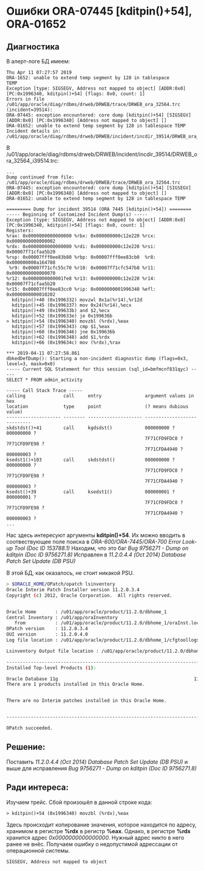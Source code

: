 # Ошибки ORA-07445 [kditpin()+54], ORA-01652

## Диагностика

В алерт-логе БД имеем:

```
Thu Apr 11 07:27:57 2019
ORA-1652: unable to extend temp segment by 128 in tablespace                 TEMP
Exception [type: SIGSEGV, Address not mapped to object] [ADDR:0x0] [PC:0x1996340, kditpin()+54] [flags: 0x0, count: 1]
Errors in file /u01/app/oracle/diag/rdbms/drweb/DRWEB/trace/DRWEB_ora_32564.trc  (incident=39514):
ORA-07445: exception encountered: core dump [kditpin()+54] [SIGSEGV] [ADDR:0x0] [PC:0x1996340] [Address not mapped to object] []
ORA-01652: unable to extend temp segment by 128 in tablespace TEMP
Incident details in: /u01/app/oracle/diag/rdbms/drweb/DRWEB/incident/incdir_39514/DRWEB_ora_32564_i39514.trc
```

В /u01/app/oracle/diag/rdbms/drweb/DRWEB/incident/incdir_39514/DRWEB_ora_32564_i39514.trc:

```
...
Dump continued from file: /u01/app/oracle/diag/rdbms/drweb/DRWEB/trace/DRWEB_ora_32564.trc
ORA-07445: exception encountered: core dump [kditpin()+54] [SIGSEGV] [ADDR:0x0] [PC:0x1996340] [Address not mapped to object] []
ORA-01652: unable to extend temp segment by 128 in tablespace TEMP

========= Dump for incident 39514 (ORA 7445 [kditpin()+54]) ========
----- Beginning of Customized Incident Dump(s) -----
Exception [type: SIGSEGV, Address not mapped to object] [ADDR:0x0] [PC:0x1996340, kditpin()+54] [flags: 0x0, count: 1]
Registers:
%rax: 0x0000000000000000 %rbx: 0x000000000c12e220 %rcx: 0x0000000000000002
%rdx: 0x0000000000000000 %rdi: 0x000000000c12e220 %rsi: 0x00007f71cfaa5b20
%rsp: 0x00007fff0ee83b80 %rbp: 0x00007fff0ee83cb0  %r8: 0x000000000a164788
 %r9: 0x00007f71cfc55c70 %r10: 0x00007f71cfc547b8 %r11: 0x0000000000000070
%r12: 0x0000000000001fe8 %r13: 0x000000000c12e220 %r14: 0x00007f71cfaa5b20
%r15: 0x00007fff0ee83cc0 %rip: 0x0000000001996340 %efl: 0x0000000000010202
  kditpin()+40 (0x1996332) movzwl 0x1a(%r14),%r12d
  kditpin()+45 (0x1996337) mov 0x24(%r14),%ecx
  kditpin()+49 (0x199633b) and $2,%ecx
  kditpin()+52 (0x199633e) je 0x199636b
> kditpin()+54 (0x1996340) movzbl (%rdx),%eax
  kditpin()+57 (0x1996343) cmp $1,%eax
  kditpin()+60 (0x1996346) jne 0x199636b
  kditpin()+62 (0x1996348) add $1,%rdx
  kditpin()+66 (0x199634c) mov (%rdx),%rax

*** 2019-04-11 07:27:58.861
dbkedDefDump(): Starting a non-incident diagnostic dump (flags=0x3, level=3, mask=0x0)
----- Current SQL Statement for this session (sql_id=bmfmcnf831qyc) -----
SELECT * FROM admin_activity

----- Call Stack Trace -----
calling              call     entry                argument values in hex
location             type     point                (? means dubious value)
-------------------- -------- -------------------- ----------------------------
skdstdst()+41        call     kgdsdst()            000000000 ? 000000000 ?
                                                   7F71CFD9FDC0 ? 7F71CFD9FE98 ?
                                                   7F71CFDA4940 ? 000000003 ?
ksedst1()+103        call     skdstdst()           000000000 ? 000000000 ?
                                                   7F71CFD9FDC0 ? 7F71CFD9FE98 ?
                                                   7F71CFDA4940 ? 000000003 ?
ksedst()+39          call     ksedst1()            000000001 ? 000000001 ?
                                                   7F71CFD9FDC0 ? 7F71CFD9FE98 ?
                                                   7F71CFDA4940 ? 000000003 ?
...
```


Нас здесь интересуют аргументы **kditpin()+54**. Их можно вводить в соотвествующее поле поиска в *ORA-600/ORA-7445/ORA-700 Error Look-up Tool (Doc ID 153788.1)*
Находим, что это баг *Bug 9756271 - Dump on kditpin (Doc ID 9756271.8)*
Исправлен в *11.2.0.4.4 (Oct 2014) Database Patch Set Update (DB PSU)*

В этой БД, как оказалось, не стоит никакой PSU.

```bash
> $ORACLE_HOME/OPatch/opatch lsinventory
Oracle Interim Patch Installer version 11.2.0.3.4
Copyright (c) 2012, Oracle Corporation.  All rights reserved.


Oracle Home       : /u01/app/oracle/product/11.2.0/dbhome_1
Central Inventory : /u01/app/oraInventory
   from           : /u01/app/oracle/product/11.2.0/dbhome_1/oraInst.loc
OPatch version    : 11.2.0.3.4
OUI version       : 11.2.0.4.0
Log file location : /u01/app/oracle/product/11.2.0/dbhome_1/cfgtoollogs/opatch/opatch2019-04-11_16-50-38PM_1.log

Lsinventory Output file location : /u01/app/oracle/product/11.2.0/dbhome_1/cfgtoollogs/opatch/lsinv/lsinventory2019-04-11_16-50-38PM.txt

--------------------------------------------------------------------------------
Installed Top-level Products (1):

Oracle Database 11g                                                  11.2.0.4.0
There are 1 products installed in this Oracle Home.


There are no Interim patches installed in this Oracle Home.


--------------------------------------------------------------------------------

OPatch succeeded.
```

## Решение:

Поставить *11.2.0.4.4 (Oct 2014) Database Patch Set Update (DB PSU)* и выше для исправления *Bug 9756271 - Dump on kditpin (Doc ID 9756271.8)*


## Ради интереса:

Изучаем трейс. Сбой произошёл в данной строке кода:

```
> kditpin()+54 (0x1996340) movzbl (%rdx),%eax
```

Здесь происходит копирование значения, которое находится по адресу, хранимом в регистре **%rdx** в регистр **%eax**. Однако, в регистре **%rdx** хранится адрес *0x0000000000000000*. Нужный адрес никто в него ранее не внёс.
Получаем ошибку о недопустимой адрессации от операционной системы.

```
SIGSEGV, Address not mapped to object
```
